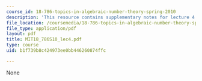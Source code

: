 ```yaml
---
course_id: 18-786-topics-in-algebraic-number-theory-spring-2010
description: 'This resource contains supplementary notes for lecture 4. '
file_location: /coursemedia/18-786-topics-in-algebraic-number-theory-spring-2010/b1f739b8c424973ee0bb446260874ffc_MIT18_786S10_lec4.pdf
file_type: application/pdf
layout: pdf
title: MIT18_786S10_lec4.pdf
type: course
uid: b1f739b8c424973ee0bb446260874ffc

---
```

None